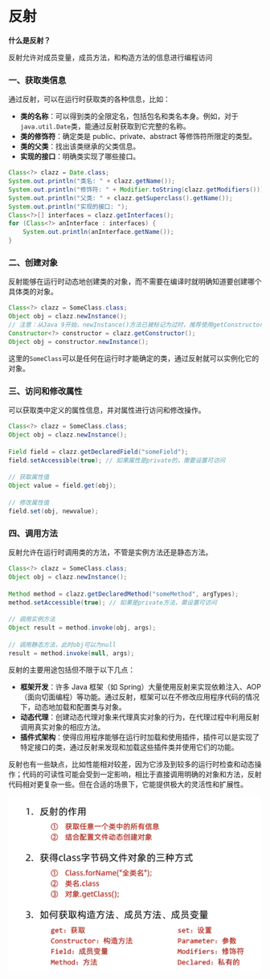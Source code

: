 # 反射

**什么是反射？**

反射允许对成员变量，成员方法，和构造方法的信息进行编程访问

### 一、获取类信息

通过反射，可以在运行时获取类的各种信息，比如：

- **类的名称**：可以得到类的全限定名，包括包名和类名本身。例如，对于`java.util.Date`类，能通过反射获取到它完整的名称。
- **类的修饰符**：确定类是 public、private、abstract 等修饰符所限定的类型。
- **类的父类**：找出该类继承的父类信息。
- **实现的接口**：明确类实现了哪些接口。

```java
Class<?> clazz = Date.class;
System.out.println("类名: " + clazz.getName());
System.out.println("修饰符: " + Modifier.toString(clazz.getModifiers()));
System.out.println("父类: " + clazz.getSuperclass().getName());
System.out.println("实现的接口: ");
Class<?>[] interfaces = clazz.getInterfaces();
for (Class<?> anInterface : interfaces) {
    System.out.println(anInterface.getName());
}
```

### 二、创建对象

反射能够在运行时动态地创建类的对象，而不需要在编译时就明确知道要创建哪个具体类的对象。

```java
Class<?> clazz = SomeClass.class;
Object obj = clazz.newInstance(); 
// 注意：从Java 9开始，newInstance()方法已被标记为过时，推荐使用getConstructor().newInstance()的方式，如下
Constructor<?> constructor = clazz.getConstructor();
Object obj = constructor.newInstance();
```

这里的`SomeClass`可以是任何在运行时才能确定的类，通过反射就可以实例化它的对象。

### 三、访问和修改属性

可以获取类中定义的属性信息，并对属性进行访问和修改操作。

```java
Class<?> clazz = SomeClass.class;
Object obj = clazz.newInstance();

Field field = clazz.getDeclaredField("someField");
field.setAccessible(true); // 如果属性是private的，需要设置可访问

// 获取属性值
Object value = field.get(obj);

// 修改属性值
field.set(obj, newvalue);
```

### 四、调用方法

反射允许在运行时调用类的方法，不管是实例方法还是静态方法。

```java
Class<?> clazz = SomeClass.class;
Object obj = clazz.newInstance();

Method method = clazz.getDeclaredMethod("someMethod", argTypes);
method.setAccessible(true); // 如果是private方法，需设置可访问

// 调用实例方法
Object result = method.invoke(obj, args);

// 调用静态方法，此时obj可以为null
result = method.invoke(null, args);
```

反射的主要用途包括但不限于以下几点：

- **框架开发**：许多 Java 框架（如 Spring）大量使用反射来实现依赖注入、AOP（面向切面编程）等功能。通过反射，框架可以在不修改应用程序代码的情况下，动态地加载和配置类与对象。
- **动态代理**：创建动态代理对象来代理真实对象的行为，在代理过程中利用反射调用真实对象的相应方法。
- **插件式架构**：使得应用程序能够在运行时加载和使用插件，插件可以是实现了特定接口的类，通过反射来发现和加载这些插件类并使用它们的功能。

​	反射也有一些缺点，比如性能相对较差，因为它涉及到较多的运行时检查和动态操作；代码的可读性可能会受到一定影响，相比于直接调用明确的对象和方法，反射代码相对更复杂一些。但在合适的场景下，它能提供极大的灵活性和扩展性。

![反射总结](assets/反射总结.png)